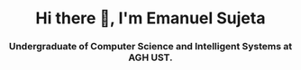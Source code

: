 <h1 align="center">Hi there 👋, I'm Emanuel Sujeta</h1>

<h3 align="center">Undergraduate of Computer Science and Intelligent Systems at <b>AGH UST</b>.</h3>
